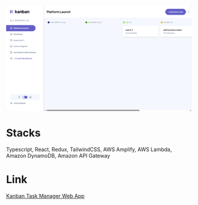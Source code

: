 ![alt text](https://github.com/Ztirk/kanban-task-management-web-app/blob/master/src/assets/Screenshot%202024-03-06%20231250.png "Logo Title Text 1")

# Stacks

Typescript, React, Redux, TailwindCSS, AWS Amplify, AWS Lambda, Amazon DynamoDB, Amazon API Gateway

# Link

[Kanban Task Manager Web App](https://master.dhjjv89x366mx.amplifyapp.com/)

